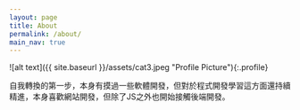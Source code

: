 ```yaml
---
layout: page
title: About
permalink: /about/
main_nav: true
---
```


![alt text]({{ site.baseurl }}/assets/cat3.jpeg "Profile Picture"){:.profile}

自我轉換的第一步，本身有摸過一些軟體開發，但對於程式開發學習這方面還持續精進，本身喜歡網站開發，但除了JS之外也開始接觸後端開發。

